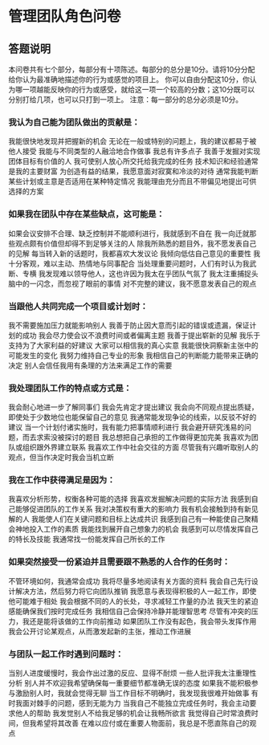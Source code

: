 # 管理团队角色问卷

## 答题说明

本问卷共有七个部分，每部分有十项陈述。每部分的总分是10分。请将10分分配给你认为最准确地描述你的行为或感觉的项目上。
你可以自由分配这10分，你认为哪一项越能反映你的行为或感受，就给这一项一个较高的分数；这10分既可以分别打给几项，也可以只打到一项上。
注意：每一部分的总分必须是10分。

### 我认为自己能为团队做出的贡献是：

我能很快地发现并把握新的机会
无论在一般或特别的问题上，我的建议都易于被他人接受
我能与不同类型的人融洽地合作做事
我总有许多点子
我善于发掘对实现团体目标有价值的人
我可使别人放心所交托给我完成的任务
技术知识和经验通常是我的主要财富
为创造有益的结果，我愿意面对寂寞和冷淡的对待
通常我能判断某些计划或主意是否适用在某种特定情况
我能理由充分而且不带偏见地提出可供选择的方案

### 如果我在团队中存在某些缺点，这可能是：
如果会议安排不合理、缺乏控制并不能顺利进行，我就感到不自在
我一向迁就那些观点颇有价值但却得不到足够关注的人
除我所熟悉的题目外，我不愿发表自己的见解
每当转入新的话题时，我都喜欢大发议论
我倾向低估自己意见的重要性
我十分客观，难以主动、热情地与同事配合
当处理重要问题时，人们有时认为我武断、专横
我发现难以领导他人，这也许因为我太在乎团队气氛了
我太注重捕捉头脑中的一闪念，而忽视了眼前的事情
对不完整的建议，我不愿意发表自己的观点

### 当跟他人共同完成一个项目或计划时：

我不需要施加压力就能影响别人
我善于防止因大意而引起的错误或遗漏，保证计划的成功
我会尽力使会议不浪费时间或者偏离主题
我善于提出崭新的见解
我乐于支持为了大家利益的好建议
大家可以相信我的真心实意
我能很快洞察新主张中的可能发生的变化
我努力维持自己专业的形象
我相信自己的判断能力能带来正确的决定
别人会信任我用有条理的方法来满足工作的需要

### 我处理团队工作的特点或方式是：

我会耐心地进一步了解同事们
我会先肯定才提出建议
我会向不同观点提出质疑，即使处于少数地位也能保留自己的意见
我通常能发现争论的线索，以反驳不好的建议
当一个计划付诸实施时，我有能力把事情顺利进行
我会避开研究浅易的问题，而去求索没被探讨的题目
我总想把自己承担的工作做得更加完美
我喜欢为团队或组织跟外界建立联系
我喜欢工作中社会交往的方面
尽管我有兴趣听取别人的观点，但当作决定时我会当机立断

### 我在工作中获得满足是因为：

我喜欢分析形势，权衡各种可能的选择
我喜欢发掘解决问题的实际方法
我感到自己能够促进团队的工作关系
我对决策权有重大的影响力
我有机会接触到持有新见解的人
我能使人们在关键问题和目标上达成共识
我感到自己有一种能使自己聚精会神地投入工作的素质
我能找到展开自己想象力的机会
我感到可以尽情发挥自己的特长及技能
我通常找一份能发挥自己所长的工作

### 如果突然接受一份紧迫并且需要跟不熟悉的人合作的任务时：

不管环境如何，我通常会成功
我将尽量多地阅读有关方面的资料
我会自己先行设计解决方法，然后努力将它向团队推销
我愿意与表现得积极的人一起工作，即使他可能难于相处
我会根据不同的人的长处，寻求减轻工作量的办法
我天生的紧迫感能确保我们按时完成任务
我相信自己会保持冷静并能理智思考
尽管有冲突的压力，我还是能将该做的工作向前推动
如果团队工作没有起色，我会带头发挥作用
我会公开讨论某观点，从而激发起新的主张，推动工作进展

### 与团队一起工作时遇到问题时：

当别人进度缓慢时，我会作出过激的反应、显得不耐烦
一些人批评我太注重理性分析
别人并不欢迎我希望确保每一重要细节都准确无误的态度
如果我不能积极参与激励别人时，我就会觉得无聊
当工作目标不明确时，我发现我很难开始做事
有时我面对棘手的问题，感到无能为力
当我自己不能独立完成任务时，我会主动要求他人的帮助
我发觉别人不给我足够的机会让我畅所欲言
我觉得自己时常浪费时间，但我希望将其改善
在难以应付或在重要人物面前，我总是不愿直陈自己的观点

